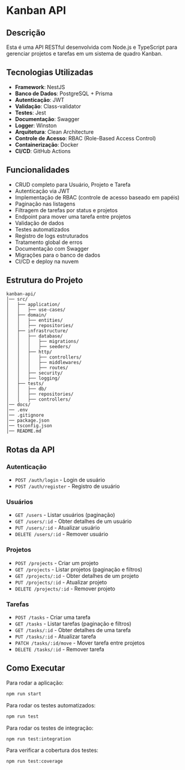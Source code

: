 # Kanban API

## Descrição

Esta é uma API RESTful desenvolvida com Node.js e TypeScript para gerenciar projetos e tarefas em um sistema de quadro Kanban.

## Tecnologias Utilizadas

- **Framework**: NestJS
- **Banco de Dados**: PostgreSQL + Prisma
- **Autenticação**: JWT
- **Validação**: Class-validator
- **Testes**: Jest
- **Documentação**: Swagger
- **Logger**: Winston
- **Arquitetura**: Clean Architecture
- **Controle de Acesso**: RBAC (Role-Based Access Control)
- **Containerização**: Docker
- **CI/CD**: GitHub Actions

## Funcionalidades

- CRUD completo para Usuário, Projeto e Tarefa
- Autenticação via JWT
- Implementação de RBAC (controle de acesso baseado em papéis)
- Paginação nas listagens
- Filtragem de tarefas por status e projetos
- Endpoint para mover uma tarefa entre projetos
- Validação de dados
- Testes automatizados
- Registro de logs estruturados
- Tratamento global de erros
- Documentação com Swagger
- Migrações para o banco de dados
- CI/CD e deploy na nuvem

## Estrutura do Projeto

```
kanban-api/
│── src/
│   ├── application/
│   │   ├── use-cases/
│   ├── domain/
│   │   ├── entities/
│   │   ├── repositories/
│   ├── infrastructure/
│   │   ├── database/
│   │   │   ├── migrations/
│   │   │   ├── seeders/
│   │   ├── http/
│   │   │   ├── controllers/
│   │   │   ├── middlewares/
│   │   │   ├── routes/
│   │   ├── security/
│   │   ├── logging/
│   ├── tests/
│   │   ├── db/
│   │   ├── repositories/
│   │   ├── controllers/
│── docs/
│── .env
│── .gitignore
│── package.json
│── tsconfig.json
│── README.md

```

## Rotas da API

### Autenticação

- `POST /auth/login` - Login de usuário
- `POST /auth/register` - Registro de usuário

### Usuários

- `GET /users` - Listar usuários (paginação)
- `GET /users/:id` - Obter detalhes de um usuário
- `PUT /users/:id` - Atualizar usuário
- `DELETE /users/:id` - Remover usuário

### Projetos

- `POST /projects` - Criar um projeto
- `GET /projects` - Listar projetos (paginação e filtros)
- `GET /projects/:id` - Obter detalhes de um projeto
- `PUT /projects/:id` - Atualizar projeto
- `DELETE /projects/:id` - Remover projeto

### Tarefas

- `POST /tasks` - Criar uma tarefa
- `GET /tasks` - Listar tarefas (paginação e filtros)
- `GET /tasks/:id` - Obter detalhes de uma tarefa
- `PUT /tasks/:id` - Atualizar tarefa
- `PATCH /tasks/:id/move` - Mover tarefa entre projetos
- `DELETE /tasks/:id` - Remover tarefa

## Como Executar

Para rodar a aplicação:

```sh
npm run start
```

Para rodar os testes automatizados:

```sh
npm run test
```

Para rodar os testes de integração:

```sh
npm run test:integration
```

Para verificar a cobertura dos testes:

```sh
npm run test:coverage
```
